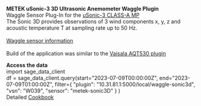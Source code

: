 **METEK uSonic-3 3D Ultrasonic Anemometer Waggle Plugin** <br>
Waggle Sensor Plug-In for the [uSonic-3 CLASS-A MP](https://metek.de/product/usonic-3-class-a/) <br>
The Sonic 3D provides observations of 3 wind components x, y, z and acoustic temperature T at sampling rate up to 50 Hz.<br>
<br>
[Waggle sensor information](https://github.com/waggle-sensor)<br>
<br>
Build of the application was similar to the [Vaisala AQT530 plugin](https://github.com/jrobrien91/waggle-aqt)

**Access the data**<br>
import sage_data_client <br>
df = sage_data_client.query(start="2023-07-09T00:00:00Z",
                            end="2023-07-09T01:00:00Z", 
                            filter={
                                "plugin": "10.31.81.1:5000/local/waggle-sonic3d",
                                "vsn": "W039",
                                "sensor": "metek-sonic3D"
                            }
) <br>
Detailed [Cookbook](https://github.com/sujanpal/instrument-cookbooks/blob/main/notebooks/METEK_Sonic3D_access.ipynb)
